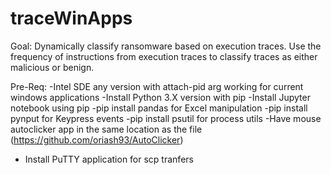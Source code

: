 # traceWinApps

Goal:
Dynamically classify ransomware based on execution traces.
Use the frequency of instructions from execution traces to classify traces as either malicious or benign.

Pre-Req:
-Intel SDE any version with attach-pid arg working for current windows applications
-Install Python 3.X version with pip
-Install Jupyter notebook using pip
-pip install pandas for Excel manipulation
-pip install pynput for Keypress events
-pip install psutil for process utils
-Have mouse autoclicker app in the same location as the file (https://github.com/oriash93/AutoClicker)
- Install PuTTY application for scp tranfers
